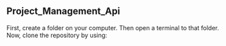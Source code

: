 ## Project_Management_Api

First, create a folder on your computer. Then open a terminal to that folder.
Now, clone the repository by using:
``` git clone https://github.com/yourusername/my_drf_project.git
